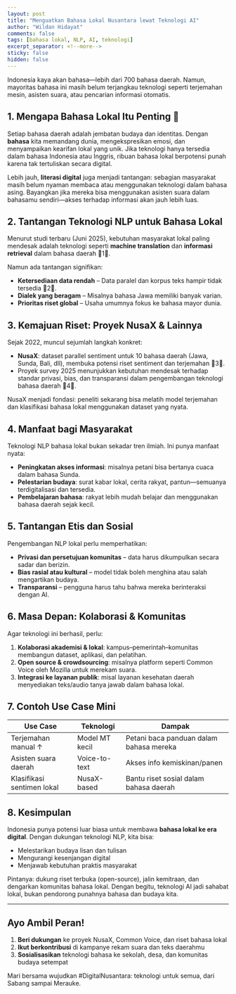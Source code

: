 ```yaml
---
layout: post
title: "Menguatkan Bahasa Lokal Nusantara lewat Teknologi AI"
author: "Wildan Hidayat"
comments: false
tags: [bahasa lokal, NLP, AI, teknologi]
excerpt_separator: <!--more-->
sticky: false
hidden: false
---
```


Indonesia kaya akan bahasa—lebih dari 700 bahasa daerah. Namun, mayoritas bahasa ini masih belum terjangkau teknologi seperti terjemahan mesin, asisten suara, atau pencarian informasi otomatis.

<!--more-->

## 1. Mengapa Bahasa Lokal Itu Penting 🌱

Setiap bahasa daerah adalah jembatan budaya dan identitas. Dengan **bahasa** kita memandang dunia, mengekspresikan emosi, dan menyampaikan kearifan lokal yang unik. Jika teknologi hanya tersedia dalam bahasa Indonesia atau Inggris, ribuan bahasa lokal berpotensi punah karena tak tertuliskan secara digital.

Lebih jauh, **literasi digital** juga menjadi tantangan: sebagian masyarakat masih belum nyaman membaca atau menggunakan teknologi dalam bahasa asing. Bayangkan jika mereka bisa menggunakan asisten suara dalam bahasamu sendiri—akses terhadap informasi akan jauh lebih luas.

## 2. Tantangan Teknologi NLP untuk Bahasa Lokal

Menurut studi terbaru (Juni 2025), kebutuhan masyarakat lokal paling mendesak adalah teknologi seperti **machine translation** dan **informasi retrieval** dalam bahasa daerah 1.

Namun ada tantangan signifikan:

- **Ketersediaan data rendah** – Data paralel dan korpus teks hampir tidak tersedia 2.
- **Dialek yang beragam** – Misalnya bahasa Jawa memiliki banyak varian.
- **Prioritas riset global** – Usaha umumnya fokus ke bahasa mayor dunia.

## 3. Kemajuan Riset: Proyek NusaX & Lainnya

Sejak 2022, muncul sejumlah langkah konkret:

- **NusaX**: dataset parallel sentiment untuk 10 bahasa daerah (Jawa, Sunda, Bali, dll), membuka potensi riset sentiment dan terjemahan 3.
- Proyek survey 2025 menunjukkan kebutuhan mendesak terhadap standar privasi, bias, dan transparansi dalam pengembangan teknologi bahasa daerah 4.

NusaX menjadi fondasi: peneliti sekarang bisa melatih model terjemahan dan klasifikasi bahasa lokal menggunakan dataset yang nyata.

## 4. Manfaat bagi Masyarakat

Teknologi NLP bahasa lokal bukan sekadar tren ilmiah. Ini punya manfaat nyata:

- **Peningkatan akses informasi**: misalnya petani bisa bertanya cuaca dalam bahasa Sunda.
- **Pelestarian budaya**: surat kabar lokal, cerita rakyat, pantun—semuanya terdigitalisasi dan tersedia.
- **Pembelajaran bahasa**: rakyat lebih mudah belajar dan menggunakan bahasa daerah sejak kecil.

## 5. Tantangan Etis dan Sosial

Pengembangan NLP lokal perlu memperhatikan:

- **Privasi dan persetujuan komunitas** – data harus dikumpulkan secara sadar dan berizin.
- **Bias rasial atau kultural** – model tidak boleh menghina atau salah mengartikan budaya.
- **Transparansi** – pengguna harus tahu bahwa mereka berinteraksi dengan AI.

## 6. Masa Depan: Kolaborasi & Komunitas

Agar teknologi ini berhasil, perlu:

1. **Kolaborasi akademisi & lokal**: kampus–pemerintah–komunitas membangun dataset, aplikasi, dan pelatihan.
2. **Open source & crowdsourcing**: misalnya platform seperti Common Voice oleh Mozilla untuk merekam suara.
3. **Integrasi ke layanan publik**: misal layanan kesehatan daerah menyediakan teks/audio tanya jawab dalam bahasa lokal.

## 7. Contoh Use Case Mini

| Use Case | Teknologi | Dampak |
|----------|-----------|--------|
| Terjemahan manual ↑ | Model MT kecil | Petani baca panduan dalam bahasa mereka |
| Asisten suara daerah | Voice-to-text | Akses info kemiskinan/panen |
| Klasifikasi sentimen lokal | NusaX-based | Bantu riset sosial dalam bahasa daerah |

## 8. Kesimpulan

Indonesia punya potensi luar biasa untuk membawa **bahasa lokal ke era digital**. Dengan dukungan teknologi NLP, kita bisa:

- Melestarikan budaya lisan dan tulisan
- Mengurangi kesenjangan digital
- Menjawab kebutuhan praktis masyarakat

Pintanya: dukung riset terbuka (open-source), jalin kemitraan, dan dengarkan komunitas bahasa lokal. Dengan begitu, teknologi AI jadi sahabat lokal, bukan pendorong punahnya bahasa dan budaya kita.

---

## Ayo Ambil Peran!

1. **Beri dukungan** ke proyek NusaX, Common Voice, dan riset bahasa lokal
2. **Ikut berkontribusi** di kampanye rekam suara dan teks daerahmu
3. **Sosialisasikan** teknologi bahasa ke sekolah, desa, dan komunitas budaya setempat

Mari bersama wujudkan #DigitalNusantara: teknologi untuk semua, dari Sabang sampai Merauke.
